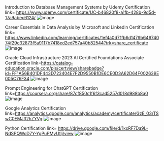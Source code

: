 Introduction to Database Management Systems by Udemy
Certification link=  https://www.udemy.com/certificate/UC-b46820f8-a1fb-428b-9d5d-17a9abec6124/ 
  ![image](https://github.com/user-attachments/assets/e3e174ed-c702-490c-a86c-0f7412a912b8)


Career Essentials in Data Analysis by Microsoft and LinkedIn
Certification link= https://www.linkedin.com/learning/certificates/1ef4a0d71fb6d1479b64974074f29c32873f5a9117b7418ed2ed757a40b82544?trk=share_certificate
![image](https://github.com/user-attachments/assets/5d9137ca-59c6-4028-9fc8-a91c33743560)


Oracle Cloud Infrastructure 2023 AI Certified Foundations Associate
Certification link=https://catalog-education.oracle.com/pls/certview/sharebadge?id=FF1A56B401DF443D723404E7F2D9550B1DE6CE0D3A62D64F002639E005C76F34
![image](https://github.com/user-attachments/assets/932fd4b6-c680-4bf0-91a2-f13996f41d2e)


Prompt Engineering for ChatGPT
Certification link=https://coursera.org/share/87cf850c1f6f3cad5257d018d988b8a0
![image](https://github.com/user-attachments/assets/b3b6de13-1fb6-46fa-b6c1-d65879d63e0b)


Google Analytics
Certification link=https://analytics.google.com/analytics/academy/certificate/GzE_03rTSwC0EMJ32hZYVg
![image](https://github.com/user-attachments/assets/04c2d0a5-1058-4bf4-a4bb-eda7290ba181)


Python 
Certification link= https://drive.google.com/file/d/1kxRF7Da9L-NdSPQWoD7Y-YgPuPMyUtlj/view
![image](https://github.com/user-attachments/assets/02d0848b-2141-4b07-9d2a-c7726264f9f5)
